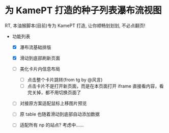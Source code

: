 # 为 KamePT 打造的种子列表瀑布流视图

RT, 本油猴脚本(目前)专为 KamePT 打造, 让你顺畅划划划, 不必点翻页!

- 功能列表

  - [x] 瀑布流基础排版
  - [x] 滑动到底部刷新页面
  - [ ] 美化卡片内信息布局

    - [ ] 点击整个卡片跳转(from tg by @风言)
    - [ ] 点击卡片不是打开新页面，而是在本页面打开 iframe 直接看内容，看完关掉，都不用切换页面了

  - [ ] 对接原方案适配鼠标上移图片预览
  - [ ] 原 table 也随着滑动到底部自动添加数据
  - [ ] 适配所有 np 的站点? 考虑中......
